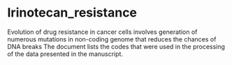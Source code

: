# Irinotecan_resistance
Evolution of drug resistance in cancer cells involves generation of numerous mutations in non-coding genome that reduces the chances of DNA breaks
The document lists the codes that were used in the processing of the data presented in the manuscript.
